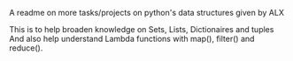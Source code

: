 A readme on more tasks/projects on python's data structures given by ALX

This is to help broaden knowledge on Sets, Lists, Dictionaires and tuples
And also help understand Lambda functions with map(), filter() and reduce().
